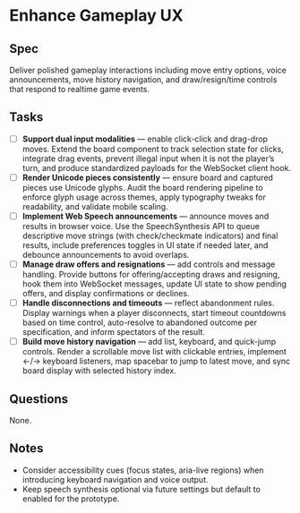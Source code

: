 # Enhance Gameplay UX

## Spec

Deliver polished gameplay interactions including move entry options, voice announcements, move history navigation, and draw/resign/time controls that respond to realtime game events.

## Tasks

- [ ] **Support dual input modalities** — enable click-click and drag-drop moves.
      Extend the board component to track selection state for clicks, integrate drag events, prevent illegal input when it is not the player’s turn, and produce standardized payloads for the WebSocket client hook.
- [ ] **Render Unicode pieces consistently** — ensure board and captured pieces use Unicode glyphs.
      Audit the board rendering pipeline to enforce glyph usage across themes, apply typography tweaks for readability, and validate mobile scaling.
- [ ] **Implement Web Speech announcements** — announce moves and results in browser voice.
      Use the SpeechSynthesis API to queue descriptive move strings (with check/checkmate indicators) and final results, include preferences toggles in UI state if needed later, and debounce announcements to avoid overlaps.
- [ ] **Manage draw offers and resignations** — add controls and message handling.
      Provide buttons for offering/accepting draws and resigning, hook them into WebSocket messages, update UI state to show pending offers, and display confirmations or declines.
- [ ] **Handle disconnections and timeouts** — reflect abandonment rules.
      Display warnings when a player disconnects, start timeout countdowns based on time control, auto-resolve to abandoned outcome per specification, and inform spectators of the result.
- [ ] **Build move history navigation** — add list, keyboard, and quick-jump controls.
      Render a scrollable move list with clickable entries, implement ←/→ keyboard listeners, map spacebar to jump to latest move, and sync board display with selected history index.

## Questions

None.

## Notes

- Consider accessibility cues (focus states, aria-live regions) when introducing keyboard navigation and voice output.
- Keep speech synthesis optional via future settings but default to enabled for the prototype.
